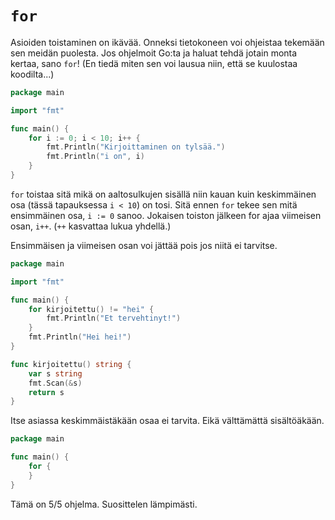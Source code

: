 # `for`

Asioiden toistaminen on ikävää. Onneksi tietokoneen voi ohjeistaa tekemään sen meidän puolesta. Jos ohjelmoit Go:ta ja haluat tehdä jotain monta kertaa, sano `for`! (En tiedä miten sen voi lausua niin, että se kuulostaa koodilta...)

```Go
package main

import "fmt"

func main() {
	for i := 0; i < 10; i++ {
		fmt.Println("Kirjoittaminen on tylsää.")
		fmt.Println("i on", i)
	}
}
```

`for` toistaa sitä mikä on aaltosulkujen sisällä niin kauan kuin keskimmäinen osa (tässä tapauksessa `i < 10`) on tosi. Sitä ennen `for` tekee sen mitä ensimmäinen osa, `i := 0` sanoo. Jokaisen toiston jälkeen for ajaa viimeisen osan, `i++`. (`++` kasvattaa lukua yhdellä.)

Ensimmäisen ja viimeisen osan voi jättää pois jos niitä ei tarvitse.

```Go
package main

import "fmt"

func main() {
	for kirjoitettu() != "hei" {
		fmt.Println("Et tervehtinyt!")
	}
	fmt.Println("Hei hei!")
}

func kirjoitettu() string {
	var s string
	fmt.Scan(&s)
	return s
}
```

Itse asiassa keskimmäistäkään osaa ei tarvita. Eikä välttämättä sisältöäkään.

```Go
package main

func main() {
	for {
	}
}
```

Tämä on 5/5 ohjelma. Suosittelen lämpimästi.
